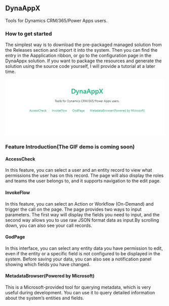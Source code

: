 ## DynaAppX
Tools for Dynamics CRM/365/Power Apps users.

### How to get started
The simplest way is to download the pre-packaged managed solution from the Releases section and import it into the system.
Then you can find the entry in the Aapplication ribbon, or go to the configuration page in the DynaAppx solution.
If you want to package the resources and generate the solution using the source code yourself, I will provide a tutorial at a later time.

![DynaAppx](/ReadMeSrc/DynaAppx.jpeg)
 ### Feature Introduction(The GIF demo is coming soon)
 #### AccessCheck

  In this feature, you can select a user and an entity record to view what permissions the user has on this record. The page will also display the roles and teams the user belongs to, and it supports navigation to the edit page.
 

 #### InvokeFlow

  In this feature, you can select an Action or Workflow (On-Demand) and trigger the call on the page. The page provides two ways to input parameters. The first way will display the fields you need to input, and the second way allows you to use raw JSON format data as input.By scrolling down, you can also see your call records.
 

 #### GodPage
  In this interface, you can select any entity data you have permission to edit, even if the entity or a specific field is not configured to be displayed in the system. Before saving your data, you can also see a notification panel showing which fields you have changed.
 

 #### MetadataBrowser(Powered by Microsoft)
  This is a Microsoft-provided tool for querying metadata, which is very useful during development. You can use it to query detailed information about the system’s entities and fields.
 
